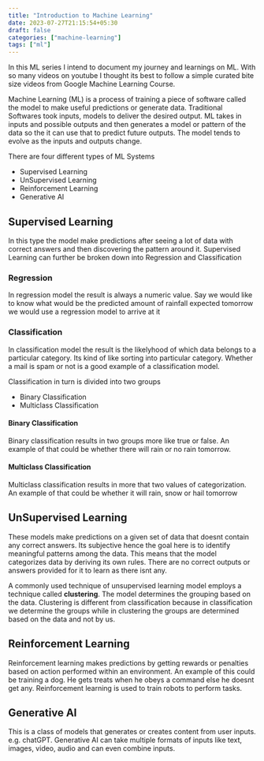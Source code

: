 ```yaml
---
title: "Introduction to Machine Learning"
date: 2023-07-27T21:15:54+05:30
draft: false
categories: ["machine-learning"]
tags: ["ml"]
---
```

In this ML series I intend to document my journey and learnings on ML. With so many videos on youtube I thought its best to follow a simple curated bite size videos from Google Machine Learning Course.

Machine Learning (ML) is a process of training a piece of software called the model to make useful predictions or generate data.
Traditional Softwares took inputs, models to deliver the desired output. ML takes in inputs and possible outputs and then generates a model or pattern of the data so the it can use that to predict future outputs. The model tends to evolve as the inputs and outputs change.

There are four different types of ML Systems
- Supervised Learning
- UnSupervised Learning
- Reinforcement Learning
- Generative AI

## Supervised Learning
In this type the model make predictions after seeing a lot of data with correct answers and then discovering the pattern around it. Supervised Learning can further be broken down into Regression and Classification
### Regression
In regression model the result is always a numeric value. Say we would like to know what would be the predicted amount of rainfall expected tomorrow we would use a regression model to arrive at it

### Classification
In classification model the result is the likelyhood of which data belongs to a particular category. Its kind of like sorting into particular category. Whether a mail is spam or not is a good example of a classification model.

Classification in turn is divided into two groups
- Binary Classification
- Multiclass Classification

#### Binary Classification 
Binary classification results in two groups more like true or false. An example of that could be whether there will rain or no rain tomorrow.

#### Multiclass Classification
Multiclass classification results in more that two values of categorization. An example of that could be whether it will rain, snow or hail tomorrow

## UnSupervised Learning
These models make predictions on a given set of data that doesnt contain any correct answers. Its subjective hence the goal here is to identify meaningful patterns among the data. This means that the model categorizes data by deriving its own rules. There are no correct outputs or answers provided for it to learn as there isnt any.

A commonly used technique of unsupervised learning model employs a technique called **clustering**.
The model determines the grouping based on the data. Clustering is different from classification because in classification we determine the groups while in clustering the groups are determined based on the data and not by us.

## Reinforcement Learning
Reinforcement learning makes predictions by getting rewards or penalties based on action performed within an environment. An example of this could be training a dog. He gets treats when he obeys a command else he doesnt get any. Reinforcement learning is used to train robots to perform tasks.

## Generative AI
This is a class of models that generates or creates content from user inputs. e.g. chatGPT. Generative AI can take multiple formats of inputs like text, images, video, audio and can even combine inputs.

